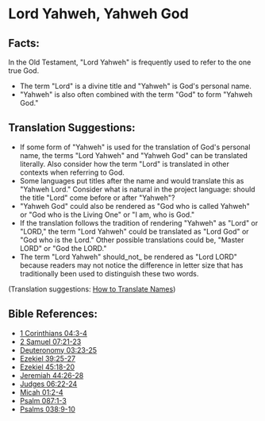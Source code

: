 # Lord Yahweh, Yahweh God #

## Facts: ##

In the Old Testament, "Lord Yahweh" is frequently used to refer to the one true God.

* The term "Lord" is a divine title and "Yahweh" is God's personal name.
* "Yahweh" is also often combined with the term "God" to form "Yahweh God."

## Translation Suggestions: ##

* If some form of "Yahweh" is used for the translation of God's personal name, the terms "Lord Yahweh" and "Yahweh God" can be translated literally. Also consider how the term "Lord" is translated in other contexts when referring to God.
* Some languages put titles after the name and would translate this as "Yahweh Lord." Consider what is natural in the project language: should the title "Lord" come before or after "Yahweh"?
* "Yahweh God" could also be rendered as "God who is called Yahweh" or "God who is the Living One" or "I am, who is God."
* If the translation follows the tradition of rendering "Yahweh" as "Lord" or "LORD," the term "Lord Yahweh" could be translated as "Lord God" or "God who is the Lord." Other possible translations could be, "Master LORD" or "God the LORD."
* The term "Lord Yahweh" should_not_ be rendered as "Lord LORD" because readers may not notice the difference in letter size that has traditionally been used to distinguish these two words.

(Translation suggestions: [How to Translate Names](en/ta-vol1/translate/man/translate-names))



## Bible References: ##

* [1 Corinthians 04:3-4](en/tn/1co/help/04/03)
* [2 Samuel 07:21-23](en/tn/2sa/help/07/21)
* [Deuteronomy 03:23-25](en/tn/deu/help/03/23)
* [Ezekiel 39:25-27](en/tn/ezk/help/39/25)
* [Ezekiel 45:18-20](en/tn/ezk/help/45/18)
* [Jeremiah 44:26-28](en/tn/jer/help/44/26)
* [Judges 06:22-24](en/tn/jdg/help/06/22)
* [Micah 01:2-4](en/tn/mic/help/01/02)
* [Psalm 087:1-3](en/tn/psa/help/87/01)
* [Psalms 038:9-10](en/tn/psa/help/38/09)